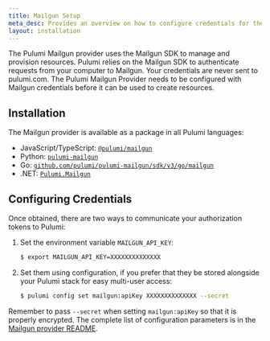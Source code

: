 ```yaml
---
title: Mailgun Setup
meta_desc: Provides an overview on how to configure credentials for the Pulumi Mailgun Provider.
layout: installation
---
```


The Pulumi Mailgun provider uses the Mailgun SDK to manage and provision resources.
Pulumi relies on the Mailgun SDK to authenticate requests from your computer to Mailgun. Your credentials are never sent
to pulumi.com.
The Pulumi Mailgun Provider needs to be configured with Mailgun credentials
before it can be used to create resources.

## Installation

The Mailgun provider is available as a package in all Pulumi languages:

* JavaScript/TypeScript: [`@pulumi/mailgun`](https://www.npmjs.com/package/@pulumi/mailgun)
* Python: [`pulumi-mailgun`](https://pypi.org/project/pulumi-mailgun/)
* Go: [`github.com/pulumi/pulumi-mailgun/sdk/v3/go/mailgun`](https://github.com/pulumi/pulumi-mailgun)
* .NET: [`Pulumi.Mailgun`](https://www.nuget.org/packages/Pulumi.Mailgun)

## Configuring Credentials

Once obtained, there are two ways to communicate your authorization tokens to Pulumi:

1. Set the environment variable `MAILGUN_API_KEY`:

    ```bash
    $ export MAILGUN_API_KEY=XXXXXXXXXXXXXX
    ```

2. Set them using configuration, if you prefer that they be stored alongside your Pulumi stack for easy multi-user access:

    ```bash
    $ pulumi config set mailgun:apiKey XXXXXXXXXXXXXX --secret
    ```

Remember to pass `--secret` when setting `mailgun:apiKey` so that it is properly encrypted. The complete list of
configuration parameters is in the [Mailgun provider README](https://github.com/pulumi/pulumi-mailgun/blob/master/README.md).
